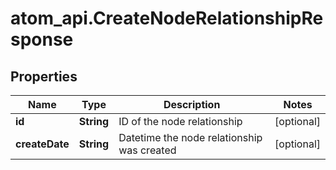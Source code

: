 # atom_api.CreateNodeRelationshipResponse

## Properties
Name | Type | Description | Notes
------------ | ------------- | ------------- | -------------
**id** | **String** | ID of the node relationship | [optional] 
**createDate** | **String** | Datetime the node relationship was created | [optional] 


